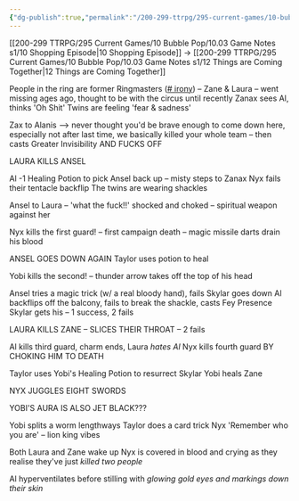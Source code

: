```yaml
---
{"dg-publish":true,"permalink":"/200-299-ttrpg/295-current-games/10-bubble-pop/10-03-game-notes-s1/11-to-make-a-murderer/"}
---
```



[[200-299 TTRPG/295 Current Games/10 Bubble Pop/10.03 Game Notes s1/10 Shopping Episode\|10 Shopping Episode]] -> [[200-299 TTRPG/295 Current Games/10 Bubble Pop/10.03 Game Notes s1/12 Things are Coming Together\|12 Things are Coming Together]]

People in the ring are former Ringmasters ([# irony](https://gamenotes.writeas.com/tag:irony)) – Zane & Laura – went missing ages ago, thought to be with the circus until recently Zanax sees Al, thinks 'Oh Shit' Twins are feeling 'fear & sadness'

Zax to Alanis –> never thought you'd be brave enough to come down here, especially not after last time, we basically killed your whole team – then casts Greater Invisibility AND FUCKS OFF

LAURA KILLS ANSEL

Al -1 Healing Potion to pick Ansel back up – misty steps to Zanax Nyx fails their tentacle backflip The twins are wearing shackles

Ansel to Laura – 'what the fuck!!' shocked and choked – spiritual weapon against her

Nyx kills the first guard! – first campaign death – magic missile darts drain his blood

ANSEL GOES DOWN AGAIN Taylor uses potion to heal

Yobi kills the second! – thunder arrow takes off the top of his head

Ansel tries a magic trick (w/ a real bloody hand), fails Skylar goes down Al backflips off the balcony, fails to break the shackle, casts Fey Presence Skylar gets his – 1 success, 2 fails

LAURA KILLS ZANE – SLICES THEIR THROAT – 2 fails

Al kills third guard, charm ends, Laura _hates Al_ Nyx kills fourth guard BY CHOKING HIM TO DEATH

Taylor uses Yobi's Healing Potion to resurrect Skylar Yobi heals Zane

NYX JUGGLES EIGHT SWORDS

YOBI'S AURA IS ALSO JET BLACK???

Yobi splits a worm lengthways Taylor does a card trick Nyx 'Remember who you are' – lion king vibes

Both Laura and Zane wake up Nyx is covered in blood and crying as they realise they've just _killed two people_

Al hyperventilates before stilling with _glowing gold eyes and markings down their skin_